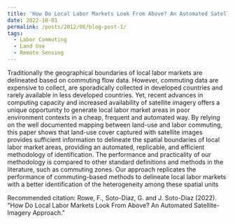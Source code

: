 ```yaml
---
title: 'How Do Local Labor Markets Look From Above? An Automated Satellite-Imagery Approach'
date: 2022-10-01
permalink: /posts/2012/08/blog-post-1/
tags:
  - Labor Commuting
  - Land Use
  - Remote Sensing
---
```


Traditionally the geographical boundaries of local labor markets are delineated based on commuting flow data. However, commuting data are expensive to collect, are sporadically collected in developed countries and rarely available in less developed countries. Yet, recent advances in computing capacity and increased availability of satellite imagery offers a unique opportunity to generate local labor market areas in poor environment contexts in a cheap, frequent and automated way. By relying on the well documented mapping between land-use and labor commuting, this paper shows that land-use cover captured with satellite images provides sufficient information to delineate the spatial boundaries of local labor market areas, providing an automated, replicable, and efficient methodology of identification. The performance and practicality of our methodology is compared to other standard definitions and methods in the literature, such as commuting zones. Our approach replicates the performance of commuting-based methods to delineate local labor markets with a better identification of the heterogeneity among these spatial units

Recommended citation: Rowe, F., Soto-Diaz, G. and J. Soto-Diaz (2022). "How Do Local Labor Markets Look From Above? An Automated Satellite-Imagery Approach." 


